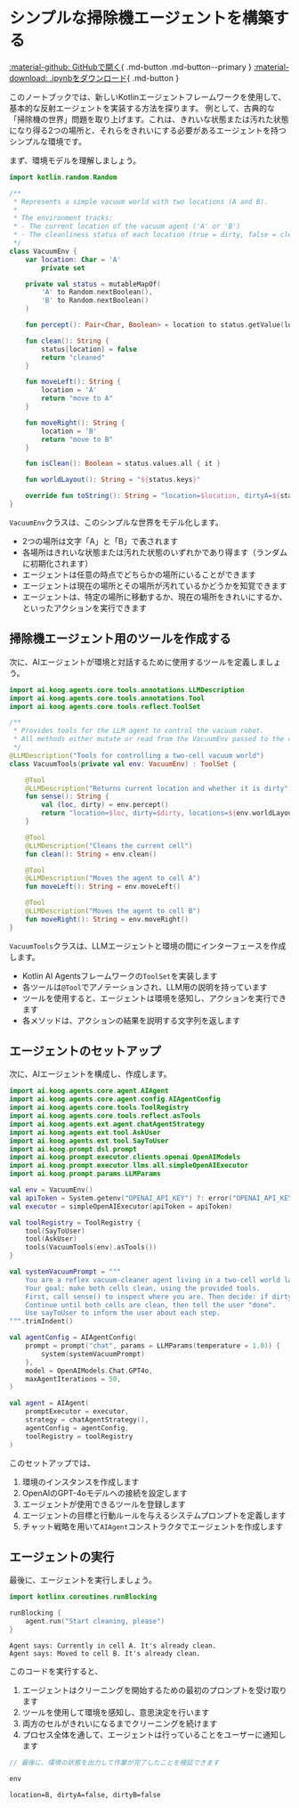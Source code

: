 # シンプルな掃除機エージェントを構築する

[:material-github: GitHubで開く](
https://github.com/JetBrains/koog/blob/develop/examples/notebooks/VaccumAgent.ipynb
){ .md-button .md-button--primary }
[:material-download: .ipynbをダウンロード](
https://raw.githubusercontent.com/JetBrains/koog/develop/examples/notebooks/VaccumAgent.ipynb
){ .md-button }

このノートブックでは、新しいKotlinエージェントフレームワークを使用して、基本的な反射エージェントを実装する方法を探ります。
例として、古典的な「掃除機の世界」問題を取り上げます。これは、きれいな状態または汚れた状態になり得る2つの場所と、それらをきれいにする必要があるエージェントを持つシンプルな環境です。

まず、環境モデルを理解しましょう。

```kotlin
import kotlin.random.Random

/**
 * Represents a simple vacuum world with two locations (A and B).
 *
 * The environment tracks:
 * - The current location of the vacuum agent ('A' or 'B')
 * - The cleanliness status of each location (true = dirty, false = clean)
 */
class VacuumEnv {
    var location: Char = 'A'
        private set

    private val status = mutableMapOf(
        'A' to Random.nextBoolean(),
        'B' to Random.nextBoolean()
    )

    fun percept(): Pair<Char, Boolean> = location to status.getValue(location)

    fun clean(): String {
        status[location] = false
        return "cleaned"
    }

    fun moveLeft(): String {
        location = 'A'
        return "move to A"
    }

    fun moveRight(): String {
        location = 'B'
        return "move to B"
    }

    fun isClean(): Boolean = status.values.all { it }

    fun worldLayout(): String = "${status.keys}"

    override fun toString(): String = "location=$location, dirtyA=${status['A']}, dirtyB=${status['B']}"
}
```

`VacuumEnv`クラスは、このシンプルな世界をモデル化します。
- 2つの場所は文字「A」と「B」で表されます
- 各場所はきれいな状態または汚れた状態のいずれかであり得ます（ランダムに初期化されます）
- エージェントは任意の時点でどちらかの場所にいることができます
- エージェントは現在の場所とその場所が汚れているかどうかを知覚できます
- エージェントは、特定の場所に移動するか、現在の場所をきれいにするか、といったアクションを実行できます

## 掃除機エージェント用のツールを作成する
次に、AIエージェントが環境と対話するために使用するツールを定義しましょう。

```kotlin
import ai.koog.agents.core.tools.annotations.LLMDescription
import ai.koog.agents.core.tools.annotations.Tool
import ai.koog.agents.core.tools.reflect.ToolSet

/**
 * Provides tools for the LLM agent to control the vacuum robot.
 * All methods either mutate or read from the VacuumEnv passed to the constructor.
 */
@LLMDescription("Tools for controlling a two-cell vacuum world")
class VacuumTools(private val env: VacuumEnv) : ToolSet {

    @Tool
    @LLMDescription("Returns current location and whether it is dirty")
    fun sense(): String {
        val (loc, dirty) = env.percept()
        return "location=$loc, dirty=$dirty, locations=${env.worldLayout()}"
    }

    @Tool
    @LLMDescription("Cleans the current cell")
    fun clean(): String = env.clean()

    @Tool
    @LLMDescription("Moves the agent to cell A")
    fun moveLeft(): String = env.moveLeft()

    @Tool
    @LLMDescription("Moves the agent to cell B")
    fun moveRight(): String = env.moveRight()
}
```

`VacuumTools`クラスは、LLMエージェントと環境の間にインターフェースを作成します。

- Kotlin AI Agentsフレームワークの`ToolSet`を実装します
- 各ツールは`@Tool`でアノテーションされ、LLM用の説明を持っています
- ツールを使用すると、エージェントは環境を感知し、アクションを実行できます
- 各メソッドは、アクションの結果を説明する文字列を返します

## エージェントのセットアップ
次に、AIエージェントを構成し、作成します。

```kotlin
import ai.koog.agents.core.agent.AIAgent
import ai.koog.agents.core.agent.config.AIAgentConfig
import ai.koog.agents.core.tools.ToolRegistry
import ai.koog.agents.core.tools.reflect.asTools
import ai.koog.agents.ext.agent.chatAgentStrategy
import ai.koog.agents.ext.tool.AskUser
import ai.koog.agents.ext.tool.SayToUser
import ai.koog.prompt.dsl.prompt
import ai.koog.prompt.executor.clients.openai.OpenAIModels
import ai.koog.prompt.executor.llms.all.simpleOpenAIExecutor
import ai.koog.prompt.params.LLMParams

val env = VacuumEnv()
val apiToken = System.getenv("OPENAI_API_KEY") ?: error("OPENAI_API_KEY environment variable not set")
val executor = simpleOpenAIExecutor(apiToken = apiToken)

val toolRegistry = ToolRegistry {
    tool(SayToUser)
    tool(AskUser)
    tools(VacuumTools(env).asTools())
}

val systemVacuumPrompt = """
    You are a reflex vacuum-cleaner agent living in a two-cell world labelled A and B.
    Your goal: make both cells clean, using the provided tools.
    First, call sense() to inspect where you are. Then decide: if dirty → clean(); else moveLeft()/moveRight().
    Continue until both cells are clean, then tell the user "done".
    Use sayToUser to inform the user about each step.
""".trimIndent()

val agentConfig = AIAgentConfig(
    prompt = prompt("chat", params = LLMParams(temperature = 1.0)) {
        system(systemVacuumPrompt)
    },
    model = OpenAIModels.Chat.GPT4o,
    maxAgentIterations = 50,
)

val agent = AIAgent(
    promptExecutor = executor,
    strategy = chatAgentStrategy(),
    agentConfig = agentConfig,
    toolRegistry = toolRegistry
)
```

このセットアップでは、

1.  環境のインスタンスを作成します
2.  OpenAIのGPT-4oモデルへの接続を設定します
3.  エージェントが使用できるツールを登録します
4.  エージェントの目標と行動ルールを与えるシステムプロンプトを定義します
5.  チャット戦略を用いて`AIAgent`コンストラクタでエージェントを作成します

## エージェントの実行

最後に、エージェントを実行しましょう。

```kotlin
import kotlinx.coroutines.runBlocking

runBlocking {
    agent.run("Start cleaning, please")
}
```

    Agent says: Currently in cell A. It's already clean.
    Agent says: Moved to cell B. It's already clean.

このコードを実行すると、

1.  エージェントはクリーニングを開始するための最初のプロンプトを受け取ります
2.  ツールを使用して環境を感知し、意思決定を行います
3.  両方のセルがきれいになるまでクリーニングを続けます
4.  プロセス全体を通して、エージェントは行っていることをユーザーに通知します

```kotlin
// 最後に、環境の状態を出力して作業が完了したことを検証できます

env
```

    location=B, dirtyA=false, dirtyB=false